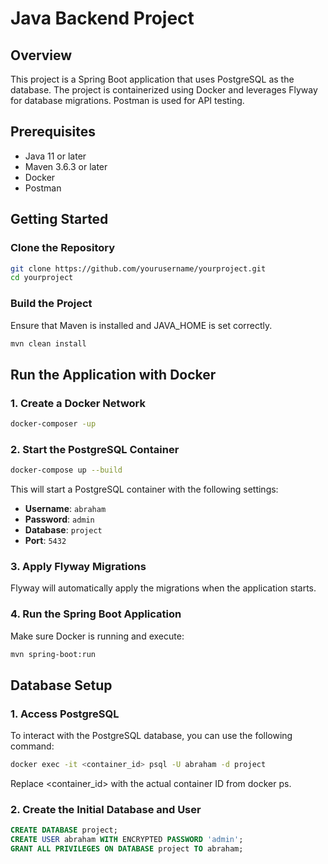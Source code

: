# Java Backend Project

## Overview

This project is a Spring Boot application that uses PostgreSQL as the database. The project is containerized using Docker and leverages Flyway for database migrations. Postman is used for API testing.

## Prerequisites

- Java 11 or later
- Maven 3.6.3 or later
- Docker
- Postman

## Getting Started

### Clone the Repository

```sh
git clone https://github.com/yourusername/yourproject.git
cd yourproject
```

### Build the Project
Ensure that Maven is installed and JAVA_HOME is set correctly.
```sh
mvn clean install
```

## Run the Application with Docker

### 1. Create a Docker Network
```sh
docker-composer -up
```

### 2. Start the PostgreSQL Container
```sh
docker-compose up --build
```

This will start a PostgreSQL container with the following settings:

- **Username**: `abraham`
- **Password**: `admin`
- **Database**: `project`
- **Port**: `5432`

### 3. Apply Flyway Migrations

Flyway will automatically apply the migrations when the application starts.

### 4. Run the Spring Boot Application

Make sure Docker is running and execute:
```sh
mvn spring-boot:run
```

## Database Setup

### 1. Access PostgreSQL

To interact with the PostgreSQL database, you can use the following command:
```sh
docker exec -it <container_id> psql -U abraham -d project
```
Replace <container_id> with the actual container ID from docker ps.

### 2. Create the Initial Database and User
```sql
CREATE DATABASE project;
CREATE USER abraham WITH ENCRYPTED PASSWORD 'admin';
GRANT ALL PRIVILEGES ON DATABASE project TO abraham;
```
